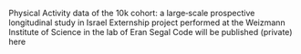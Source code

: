 Physical Activity data of the 10k cohort: a large‐scale prospective longitudinal study in Israel
Externship project performed at the Weizmann Institute of Science in the lab of Eran Segal 
Code will be published (private) here
